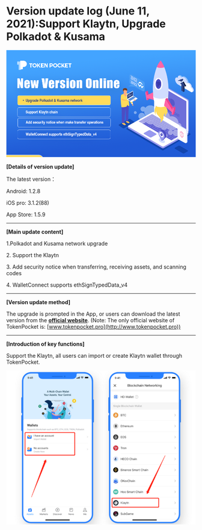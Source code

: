 # Version update log (June 11, 2021):Support Klaytn, Upgrade Polkadot & Kusama

![](../../.gitbook/assets/xin-ban-ben-tui-te-banner.png)

**\[Details of version update]**&#x20;

The latest version：&#x20;

Android: 1.2.8&#x20;

iOS pro: 3.1.2(88)&#x20;

App Store: 1.5.9

****

**\[Main update content]**&#x20;

1.Polkadot and Kusama network upgrade

2\. Support the Klaytn

3\. Add security notice when transferring, receiving assets, and scanning codes

4\. WalletConnect supports ethSignTypedData\_v4

****

**\[Version update method]**&#x20;

The upgrade is prompted in the App, or users can download the latest version from the [**official website**](https://www.tokenpocket.pro/en/download/app). (Note: The only official website of TokenPocket is: [www.tokenpocket.pro](http://www.tokenpocket.pro))

****

**\[Introduction of key functions]**

Support the Klaytn, all users can import or create Klaytn wallet through TokenPocket.

![](../../.gitbook/assets/ban-ben-geng-xin-.png)
